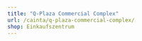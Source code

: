 ```yaml
---
title: "Q-Plaza Commercial Complex"
url: /cainta/q-plaza-commercial-complex/
shop: Einkaufszentrum
---
```

